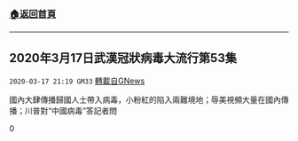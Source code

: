 ###  [:house:返回首頁](https://github.com/ourhimalayas/txt)
---

## 2020年3月17日武漢冠狀病毒大流行第53集
`2020-03-17 21:19 GM33` [轉載自GNews](https://gnews.org/zh-hant/143704/)

國內大肆傳播歸國人士帶入病毒，小粉紅的陷入兩難境地；辱美視頻大量在國內傳播；川普對“中國病毒”答記者問

0
